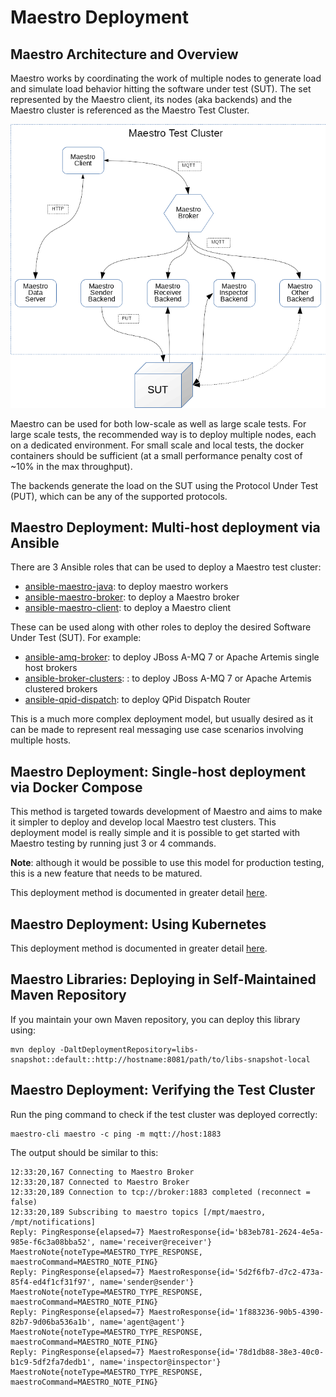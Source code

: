Maestro Deployment
============

Maestro Architecture and Overview
----

Maestro works by coordinating the work of multiple nodes to generate load and simulate load behavior 
hitting the software under test (SUT). The set represented by the Maestro client, its nodes (aka backends)
and the Maestro cluster is referenced as the Maestro Test Cluster.   

![Maestro Overview](maestro-overview.png)

Maestro can be used for both low-scale as well as large scale tests. For large scale tests, the recommended
way is to deploy multiple nodes, each on a dedicated environment. For small scale and local tests, the docker
containers should be sufficient (at a small performance penalty cost of ~10% in the max throughput).

The backends generate the load on the SUT using the Protocol Under Test (PUT), which can be any of the supported
protocols.

Maestro Deployment: Multi-host deployment via Ansible
----

There are 3 Ansible roles that can be used to deploy a Maestro test cluster: 
* [ansible-maestro-java](https://github.com/msgqe/ansible-maestro-java): to deploy maestro workers
* [ansible-maestro-broker](https://github.com/msgqe/ansible-maestro-broker): to deploy a Maestro broker
* [ansible-maestro-client](https://github.com/msgqe/ansible-maestro-client): to deploy a Maestro client

These can be used along with other roles to deploy the desired Software Under Test (SUT). 
For example:
* [ansible-amq-broker](https://github.com/msgqe/ansible-amq-broker): to deploy JBoss A-MQ 7 or Apache Artemis single host brokers
* [ansible-broker-clusters](https://github.com/msgqe/ansible-broker-clusters): : to deploy JBoss A-MQ 7 or Apache Artemis clustered brokers
* [ansible-qpid-dispatch](https://github.com/rh-messaging-qe/ansible-qpid-dispatch): to deploy QPid Dispatch Router

This is a much more complex deployment model, but usually desired as it can be made to 
represent real messaging use case scenarios involving multiple hosts.

Maestro Deployment: Single-host deployment via Docker Compose
----

This method is targeted towards development of Maestro and aims to make it simpler to 
deploy and develop local Maestro test clusters. This deployment model is really simple and
it is possible to get started with Maestro testing by running just 3 or 4 commands.

**Note**: although it would be possible to use this model for production testing, this is 
a new feature that needs to be matured.  

This deployment method is documented in greater detail [here](../docker-compose/maestro).

Maestro Deployment: Using Kubernetes
----

This deployment method is documented in greater detail [here](../kubernetes).


Maestro Libraries: Deploying in Self-Maintained Maven Repository
----

If you maintain your own Maven repository, you can deploy this library using:

```
mvn deploy -DaltDeploymentRepository=libs-snapshot::default::http://hostname:8081/path/to/libs-snapshot-local
```

Maestro Deployment: Verifying the Test Cluster
---- 

Run the ping command to check if the test cluster was deployed correctly: 

```
maestro-cli maestro -c ping -m mqtt://host:1883
```

The output should be similar to this:

```
12:33:20,167 Connecting to Maestro Broker
12:33:20,187 Connected to Maestro Broker
12:33:20,189 Connection to tcp://broker:1883 completed (reconnect = false)
12:33:20,189 Subscribing to maestro topics [/mpt/maestro, /mpt/notifications]
Reply: PingResponse{elapsed=7} MaestroResponse{id='b83eb781-2624-4e5a-985e-f6c3a08bba52', name='receiver@receiver'} MaestroNote{noteType=MAESTRO_TYPE_RESPONSE, maestroCommand=MAESTRO_NOTE_PING}
Reply: PingResponse{elapsed=7} MaestroResponse{id='5d2f6fb7-d7c2-473a-85f4-ed4f1cf31f97', name='sender@sender'} MaestroNote{noteType=MAESTRO_TYPE_RESPONSE, maestroCommand=MAESTRO_NOTE_PING}
Reply: PingResponse{elapsed=7} MaestroResponse{id='1f883236-90b5-4390-82b7-9d06ba536a1b', name='agent@agent'} MaestroNote{noteType=MAESTRO_TYPE_RESPONSE, maestroCommand=MAESTRO_NOTE_PING}
Reply: PingResponse{elapsed=7} MaestroResponse{id='78d1db88-38e3-40c0-b1c9-5df2fa7dedb1', name='inspector@inspector'} MaestroNote{noteType=MAESTRO_TYPE_RESPONSE, maestroCommand=MAESTRO_NOTE_PING}
```